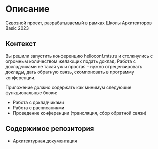# Описание
Сквозной проект, разрабатываемый в рамках Школы Архитекторов Basic 2023

## Контекст
Вы решили запустить конференцию helloconf.mts.ru и столкнулись с огромным количеством желающих подать доклад. Работа с докладчиками не такая уж и простая – нужно отрецензировать доклады, дать обратную связь, скомпоновать в программу конференции.

Приложение должно содержать как минимум следующие функциональные блоки:
- Работа с докладчиками
- Работа с расписаниями
- Проведение конференции (трансляция, сбор обратной связи)

## Содержимое репозитория
- [Архитектурная документация](./docs/README.md)